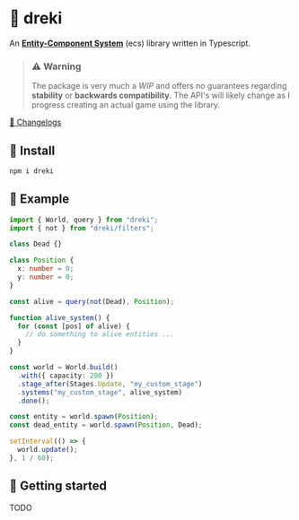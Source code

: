 # 🐉 dreki

An **[Entity-Component System](https://github.com/SanderMertens/ecs-faq)** (ecs) library written in Typescript.

> ### **⚠ Warning** <br>
>
> The package is very much a _WIP_ and offers no guarantees regarding **stability** or **backwards compatibility**. The API's will likely change as I progress creating an actual game using the library.

[📝 Changelogs](CHANGELOG.md)

## 🚀 Install

```ts
npm i dreki
```

## 📜 Example

```ts
import { World, query } from "dreki";
import { not } from "dreki/filters";

class Dead {}

class Position {
  x: number = 0;
  y: number = 0;
}

const alive = query(not(Dead), Position);

function alive_system() {
  for (const [pos] of alive) {
    // do something to alive entities ...
  }
}

const world = World.build()
  .with({ capacity: 200 })
  .stage_after(Stages.Update, "my_custom_stage")
  .systems("my_custom_stage", alive_system)
  .done();

const entity = world.spawn(Position);
const dead_entity = world.spawn(Position, Dead);

setInterval(() => {
  world.update();
}, 1 / 60);
```

## 🎉 Getting started

TODO
